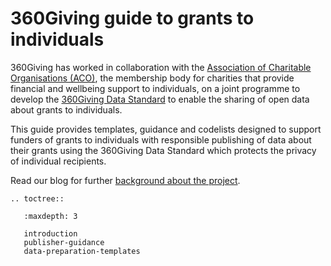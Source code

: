 # 360Giving guide to grants to individuals
360Giving has worked in collaboration with the <a href="https://www.aco.uk.net/" target="_blank">Association of Charitable Organisations (ACO)</a>, the membership body for charities that provide financial and wellbeing support to individuals, on a joint programme to develop the <a href="https://www.threesixtygiving.org/data-standard/" target="_blank">360Giving Data Standard</a> to enable the sharing of open data about grants to individuals.

This guide provides templates, guidance and codelists designed to support funders of grants to individuals with responsible publishing of data about their grants using the 360Giving Data Standard which protects the privacy of individual recipients.

Read our blog for further <a href="https://www.threesixtygiving.org/2022/08/15/grants-to-individuals-project" target="_blank">background about the project</a>.

```eval_rst
.. toctree::

   :maxdepth: 3
   
   introduction
   publisher-guidance
   data-preparation-templates
   
```
